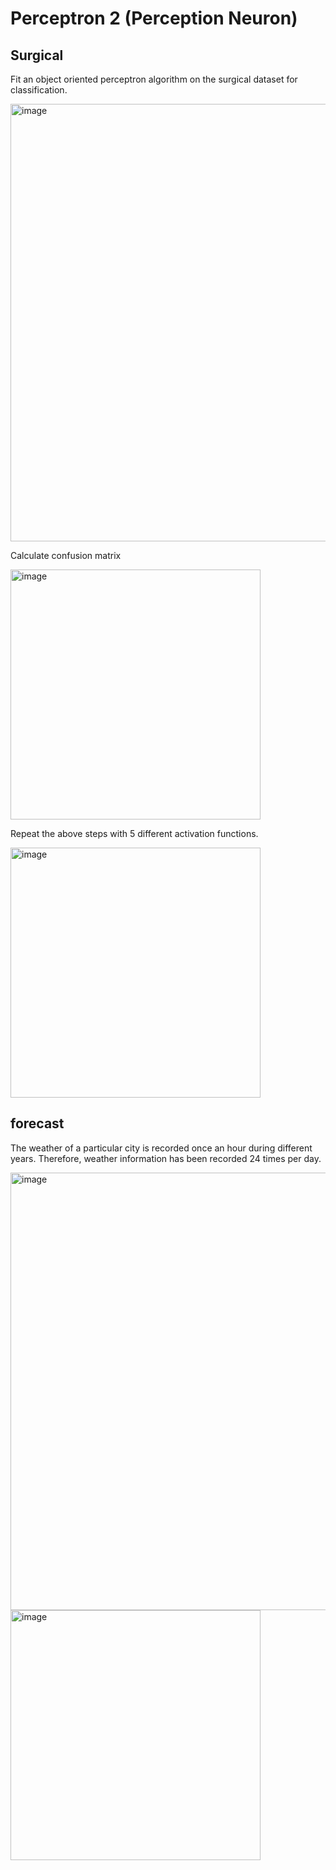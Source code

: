 # Perceptron 2 (Perception Neuron)

## Surgical 

Fit an object oriented perceptron algorithm on the surgical dataset for classification.

<img src="https://github.com/MSaberian/PyLearnMachineLearning/assets/43343453/39566868-bd39-401d-86d5-8d86be83dc16" alt="image" width="700"/>

Calculate confusion matrix

<img src="https://github.com/MSaberian/PyLearnMachineLearning/assets/43343453/7db21959-6173-48cf-b71a-e07a1c691a62" alt="image" width="400"/>

Repeat the above steps with 5 different activation functions.

<img src="https://github.com/MSaberian/PyLearnMachineLearning/assets/43343453/b5a7ca8e-32d1-41f5-af31-4226be8a5d81" alt="image" width="400"/>

## forecast

The weather of a particular city is recorded once an hour during different years. Therefore, weather information has been recorded 24 times per day.

<img src="https://github.com/MSaberian/PyLearnMachineLearning/assets/43343453/6d6b7eda-dc13-4c11-819e-6be2092ecfd2" alt="image" width="700"/>

<img src="https://github.com/MSaberian/PyLearnMachineLearning/assets/43343453/f9bca151-9f82-4b3c-a0f5-771fc9a70449" alt="image" width="400"/>


